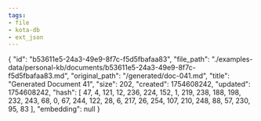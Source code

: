 ```yaml
---
tags:
- file
- kota-db
- ext_json
---
```

{
  "id": "b53611e5-24a3-49e9-8f7c-f5d5fbafaa83",
  "file_path": "./examples-data/personal-kb/documents/b53611e5-24a3-49e9-8f7c-f5d5fbafaa83.md",
  "original_path": "/generated/doc-041.md",
  "title": "Generated Document 41",
  "size": 202,
  "created": 1754608242,
  "updated": 1754608242,
  "hash": [
    47,
    4,
    121,
    12,
    236,
    224,
    152,
    1,
    219,
    238,
    188,
    198,
    232,
    243,
    68,
    0,
    67,
    244,
    122,
    28,
    6,
    217,
    26,
    254,
    107,
    210,
    248,
    88,
    57,
    230,
    95,
    83
  ],
  "embedding": null
}